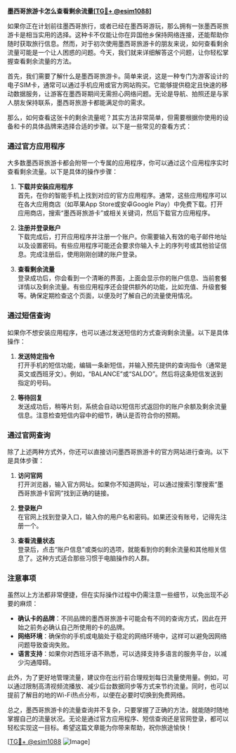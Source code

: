 **墨西哥旅游卡怎么查看剩余流量[[TG💪+ @esim1088](https://t.me/s/esim1088)]**

如果你正在计划前往墨西哥旅行，或者已经在墨西哥游玩，那么拥有一张墨西哥旅游卡是相当实用的选择。这种卡不仅能让你在异国他乡保持网络连接，还能帮助你随时获取旅行信息。然而，对于初次使用墨西哥旅游卡的朋友来说，如何查看剩余流量可能是一个让人困惑的问题。今天，我们就来详细解答这个问题，让你轻松掌握查看剩余流量的方法。

首先，我们需要了解什么是墨西哥旅游卡。简单来说，这是一种专门为游客设计的电子SIM卡，通常可以通过手机应用或官方网站购买。它能够提供稳定且快速的移动数据服务，让游客在墨西哥期间无需担心网络问题。无论是导航、拍照还是与家人朋友保持联系，墨西哥旅游卡都能满足你的需求。

那么，如何查看这张卡的剩余流量呢？其实方法非常简单，但需要根据你使用的设备和卡的具体品牌来选择合适的步骤。以下是一些常见的查看方式：

### **通过官方应用程序**
大多数墨西哥旅游卡都会附带一个专属的应用程序，你可以通过这个应用程序实时查看剩余流量。以下是具体的操作步骤：

1. **下载并安装应用程序**  
   首先，在你的智能手机上找到对应的官方应用程序。通常，这些应用程序可以在各大应用商店（如苹果App Store或安卓Google Play）中免费下载。打开应用商店，搜索“墨西哥旅游卡”或相关关键词，然后下载官方应用程序。

2. **注册并登录账户**  
   下载完成后，打开应用程序并注册一个账户。你需要输入有效的电子邮件地址以及设置密码。有些应用程序可能还会要求你输入卡上的序列号或其他验证信息。完成注册后，使用刚刚创建的账户登录。

3. **查看剩余流量**  
   登录成功后，你会看到一个清晰的界面，上面会显示你的账户信息、当前套餐详情以及剩余流量。有些应用程序还会提供额外的功能，比如充值、升级套餐等。确保定期检查这个页面，以便及时了解自己的流量使用情况。

### **通过短信查询**
如果你不想安装应用程序，也可以通过发送短信的方式查询剩余流量。以下是具体操作：

1. **发送特定指令**  
   打开手机的短信功能，编辑一条新短信，并输入预先提供的查询指令（通常是英文或西班牙文）。例如，“BALANCE”或“SALDO”。然后将这条短信发送到指定的号码。

2. **等待回复**  
   发送成功后，稍等片刻，系统会自动以短信形式返回你的账户余额及剩余流量信息。注意检查短信内容中的细节，确认是否符合你的预期。

### **通过官网查询**
除了上述两种方式外，你还可以直接访问墨西哥旅游卡的官方网站进行查询。以下是具体步骤：

1. **访问官网**  
   打开浏览器，输入官方网址。如果你不知道网址，可以通过搜索引擎搜索“墨西哥旅游卡官网”找到正确的链接。

2. **登录账户**  
   在官网上找到登录入口，输入你的用户名和密码。如果还没有账号，记得先注册一个。

3. **查看流量状态**  
   登录后，点击“账户信息”或类似的选项，就能看到你的剩余流量和其他相关信息了。这种方式适合那些习惯于电脑操作的人群。

### **注意事项**
虽然以上方法都非常便捷，但在实际操作过程中仍需注意一些细节，以免出现不必要的麻烦：

- **确认卡的品牌**：不同品牌的墨西哥旅游卡可能会有不同的查询方式，因此在开始之前务必确认自己所使用的卡的品牌。
- **网络环境**：确保你的手机或电脑处于稳定的网络环境中，这样可以避免因网络问题导致查询失败。
- **语言支持**：如果你对西班牙语不熟悉，可以选择支持多语言的服务平台，以减少沟通障碍。

此外，为了更好地管理流量，建议你在出行前合理规划每日流量使用量。例如，可以通过限制高清视频流播放、减少后台数据同步等方式来节约流量。同时，也可以提前了解目的地的Wi-Fi热点分布，以便在必要时切换到免费网络。

总之，墨西哥旅游卡的流量查询并不复杂，只要掌握了正确的方法，就能随时随地掌握自己的流量状况。无论是通过官方应用程序、短信查询还是官网登录，都可以轻松实现这一目标。希望这篇文章能为你带来帮助，祝你旅途愉快！

[[TG💪+ @esim1088](https://t.me/s/esim1088) ![Image](https://i.postimg.cc/4NQfJmqS/Snipaste-2025-05-13-00-14-12.png)]